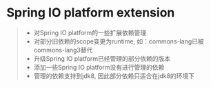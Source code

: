# Spring IO platform extension
> * 对Spring IO platform的一些扩展依赖管理
> * 对部分旧依赖的scope变更为runtime, 如：commons-lang已被commons-lang3替代
> * 升级Spring IO platform已经管理的部分依赖的版本
> * 添加一些Spring IO platform没有进行管理的依赖
> * 管理的依赖支持到jdk8, 因此部分依赖只适合在jdk8的环境下